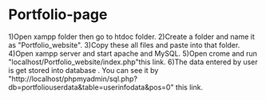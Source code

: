# Portfolio-page
1)Open xampp folder then go to htdoc folder.
2)Create a folder and name it as "Portfolio_website".
3)Copy these all files and paste into that folder.
4)Open xampp server and start apache and MySQL.
5)Open crome and run "localhost/Portfolio_website/index.php"this link.
6)The data entered by user is get stored into database . You can see it by "http://localhost/phpmyadmin/sql.php?db=portfoliouserdata&table=userinfodata&pos=0" this link. 

